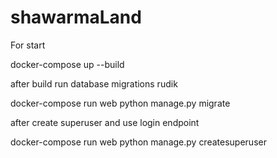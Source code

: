 # shawarmaLand

For start

docker-compose up --build

after build run database migrations rudik

docker-compose run web python manage.py migrate

after create superuser and use login endpoint

docker-compose run web python manage.py createsuperuser